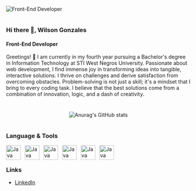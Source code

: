 ![Front-End Developer](https://i.ibb.co/Vx0JPMM/github-header-image-1.png)
#

### Hi there 👋, Wilson Gonzales
#### Front-End Developer

Greetings! 👋 I am currently in my fourth year pursuing a Bachelor's degree in Information Technology at STI West Negros University. Passionate about web development, I find immense joy in transforming ideas into tangible, interactive solutions. I thrive on challenges and derive satisfaction from overcoming obstacles. Problem-solving is not just a skill; it's a mindset that I bring to every coding task. I believe that the best solutions come from a combination of innovation, logic, and a dash of creativity.

#

<center>

![Anurag's GitHub stats](https://github-readme-stats.vercel.app/api?username=wdotgonzales&show_icons=true&theme=tokyonight)

</center>


#

### Language & Tools

<img align="left" alt="Java" width="40px" style="padding-right:8px;" src="https://cdn.jsdelivr.net/gh/devicons/devicon/icons/html5/html5-original-wordmark.svg"/>
<img align="left" alt="Java" width="40px" style="padding-right:8px;" src="https://cdn.jsdelivr.net/gh/devicons/devicon/icons/css3/css3-original-wordmark.svg"/>
<img align="left" alt="Java" width="40px" style="padding-right:8px;" src="https://cdn.jsdelivr.net/gh/devicons/devicon/icons/javascript/javascript-original.svg"/>
<img align="left" alt="Java" width="40px" style="padding-right:8px;" src="https://cdn.jsdelivr.net/gh/devicons/devicon/icons/firebase/firebase-plain-wordmark.svg"/>
<img align="left" alt="Java" width="40px" style="padding-right:8px;" src="https://cdn.jsdelivr.net/gh/devicons/devicon/icons/react/react-original.svg"/>
<img align="left" alt="Java" width="40px" style="padding-right:8px;" src="https://cdn.jsdelivr.net/gh/devicons/devicon/icons/tailwindcss/tailwindcss-plain.svg"/>

<br/><br/>

### Links
- [LinkedIn](https://www.linkedin.com/in/wdotgonzales/)

<!--
**wdotgonzales/wdotgonzales** is a ✨ _special_ ✨ repository because its `README.md` (this file) appears on your GitHub profile.

Here are some ideas to get you started:

- 🔭 I’m currently working on ...
- 🌱 I’m currently learning ...
- 👯 I’m looking to collaborate on ...
- 🤔 I’m looking for help with ...
- 💬 Ask me about ...
- 📫 How to reach me: ...
- 😄 Pronouns: ...
- ⚡ Fun fact: ...
-->
